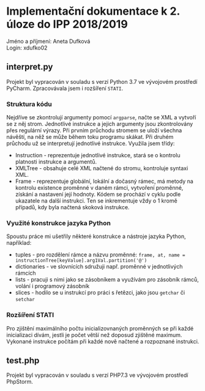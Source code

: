 # Implementační dokumentace k 2. úloze do IPP 2018/2019
Jméno a příjmení: Aneta Dufková  
Login: xdufko02


## interpret.py
Projekt byl vypracován v souladu s verzí Python 3.7 ve vývojovém prostředí PyCharm. Zpracovávala jsem i rozšíření `STATI`.

### Struktura kódu
Nejdříve se zkontrolují argumenty pomocí `argparse`, načte se XML a vytvoří se z něj strom. Jednotlivé instrukce a jejich argumenty jsou zkontrolovány přes regulární výrazy.
Při prvním průchodu stromem se uloží všechna návěští, na něž se může během toku programu skákat. Při druhém průchodu už se interpretují jednotlivé instrukce.
Využila jsem třídy:
- Instruction - reprezentuje jednotlivé instrukce, stará se o kontrolu platnosti instrukce a argumentů.
- XMLTree - obsahuje celé XML načtené do stromu, kontroluje syntaxi XML.
- Frame - reprezentuje globální, lokální a dočasný rámec, má metody na kontrolu existence proměnné v daném rámci, vytvoření proměnné, získání a nastavení její hodnoty.
Kódem se prochází v cyklu podle ukazatele na další instrukci. Ten se inkrementuje vždy o 1 kromě případů, kdy byla načtená skoková instrukce.


### Využité konstrukce jazyka Python
Spoustu práce mi ušetřily některé konstrukce a nástroje jazyka Python, například:
- tuples - pro rozdělení rámce a názvu proměnné: `frame, at, name = instructionTree[keyValue].arg1Val.partition('@')`
- dictionaries - ve slovnících sdružuji např. proměnné v jednotlivých rámcích
- lists - pracuji s nimi jako se zásobníkem a využívám pro zásobník rámců, volání i programový zásobník
- slices - hodilo se u instrukcí pro práci s řetězci, jako jsou `getchar` či `setchar`

### Rozšíření STATI
Pro zjištění maximálního počtu inicializovnaných proměnných se při každé inicializaci dívám, jestli je počet větší než doposud zjištěné maximum. Vykonané instrukce počítám při každé nově načtené a rozpoznané instrukci.

## test.php
Projekt byl vypracován v souladu s verzí PHP7.3 ve vývojovém prostředí PhpStorm.
